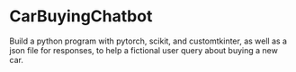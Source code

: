# CarBuyingChatbot
Build a python program with pytorch, scikit, and customtkinter, as well as a json file for responses, to help a fictional user query about buying a new car.
